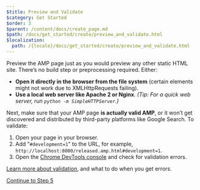 ```yaml
---
$title: Preview and Validate
$category: Get Started
$order: 3
$parent: /content/docs/create_page.md
$path: /docs/get_started/create/preview_and_validate.html
$localization:
  path: /{locale}/docs/get_started/create/preview_and_validate.html
---
```


Preview the AMP page just as you would preview any other static HTML site. There’s no build step or preprocessing required. Either:

  - **Open it directly in the browser from the file system** (certain elements might not work due to XMLHttpRequests failing).
  - **Use a local web server like Apache 2 or Nginx**.
    *(Tip: For a quick web server, run `python -m SimpleHTTPServer`.)*

Next, make sure that your AMP page **is actually valid AMP**, or it won’t get discovered and distributed by third-party platforms like Google Search. To validate:

  1. Open your page in your browser.
  1. Add "`#development=1`" to the URL, for example, `http://localhost:8000/released.amp.html#development=1`.
  1. Open the [Chrome DevTools console](https://developers.google.com/web/tools/chrome-devtools/debug/console/) and check for validation errors.

[Learn more about validation](/docs/guides/validate.html), and what to do when you get errors.

<a class="go-button button" href="/docs/get_started/create/prepare_for_discovery.html">Continue to Step 5</a>
